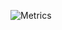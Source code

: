 ![Metrics](https://metrics.lecoq.io/supermanas?template=classic&isocalendar=1&languages=1&activity=1&introduction=1&sponsors=1&pagespeed=1&followup=1&isocalendar.duration=half-year&languages.limit=8&languages.sections=most-used&languages.colors=github&languages.threshold=0%25&languages.indepth=false&languages.analysis.timeout=15&languages.categories=markup%2C%20programming&languages.recent.categories=markup%2C%20programming&languages.recent.load=300&languages.recent.days=14&followup.sections=repositories&followup.indepth=false&activity.limit=5&activity.load=300&activity.days=14&activity.filter=all&activity.visibility=all&activity.timestamps=false&introduction.title=true&sponsors.sections=goal%2C%20about&pagespeed.url=.user.website&pagespeed.detailed=false&pagespeed.screenshot=false&config.timezone=Asia%2FCalcutta)
